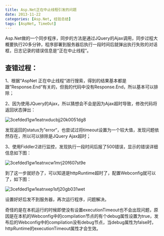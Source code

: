 ```yaml
---
title: Asp.Net正在中止线程引发的问题
date: 2013-11-22
categories: [Asp.Net, 经验总结]
tags: [AspNet, TimeOut]
---
```


Asp.Net做的一个同步程序，同步的方法是通过JQuery的Ajax调用，同步过程大概要执行20多分钟，程序部署到服务器后执行一段时间后就弹出执行失败的对话框，日志记录的错误信息是“正在中止线程”。

## 查错过程：

1、根据“AspNet 正在中止线程“进行搜索，得到的结果基本都是跟”Response.End“有关的，但我的代码中没有Response.End，所以基本可以排除；

2、因为使用JQuery的Ajax，所以猜想会不会是因为Ajax超时导致，修改代码将返回状态弹出：

![3cefded1gw1eatnxducbjj20k0051dg8](http://oec2003.qiniudn.com/3cefded1gw1eatnxducbjj20k0051dg8.jpg)

发现返回的status为”error“，也尝试过将timeout设置为一个较大值，发现问题依然存在，所以可以排除是JQuery Ajax超时；

3、使用Fiddler2进行监控，发现执行一段时间后报了500错误，显示的错误详细信息如下图：

![3cefded1gw1eatnxcw1mrj20f607st9e](http://oec2003.qiniudn.com/3cefded1gw1eatnxcw1mrj20f607st9e.jpg)

到了这一步就好办了，可以知道是httpRuntime超时了，配置Webconfig就可以了，如下图：

![3cefded1gw1eatnxep1sfj20gb031wet](http://oec2003.qiniudn.com/3cefded1gw1eatnxep1sfj20gb031wet.jpg)

设置好好后发不到服务器，再次运行程序，问题解决。

奇怪的是在本机运行的时候即使没有设置executionTimeout也不会出现问题，原因是在本机的Webconfig中的compilation节点的有个debug属性设置为true，发布后的Webconfig中的compilation没有debug节点，当debug属性为false时，httpRuntime的executionTimeout属性才会生效。


